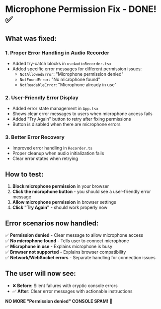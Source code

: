 # Microphone Permission Fix - DONE! ✅

## What was fixed:

### 1. **Proper Error Handling in Audio Recorder**

- Added try-catch blocks in `useAudioRecorder.tsx`
- Added specific error messages for different permission issues:
  - `NotAllowedError`: "Microphone permission denied"
  - `NotFoundError`: "No microphone found"
  - `NotReadableError`: "Microphone already in use"

### 2. **User-Friendly Error Display**

- Added error state management in `App.tsx`
- Shows clear error messages to users when microphone access fails
- Added "Try Again" button to retry after fixing permissions
- Button is disabled when there are microphone errors

### 3. **Better Error Recovery**

- Improved error handling in `Recorder.ts`
- Proper cleanup when audio initialization fails
- Clear error states when retrying

## How to test:

1. **Block microphone permission** in your browser
2. **Click the microphone button** - you should see a user-friendly error message
3. **Allow microphone permission** in browser settings
4. **Click "Try Again"** - should work properly now

## Error scenarios now handled:

✅ **Permission denied** - Clear message to allow microphone access  
✅ **No microphone found** - Tells user to connect microphone  
✅ **Microphone in use** - Explains microphone is busy  
✅ **Browser not supported** - Explains browser compatibility  
✅ **Network/WebSocket errors** - Separate handling for connection issues

## The user will now see:

- ❌ **Before**: Silent failures with cryptic console errors
- ✅ **After**: Clear error messages with actionable instructions

**NO MORE "Permission denied" CONSOLE SPAM!** 🎉

